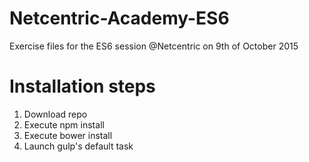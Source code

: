 # Netcentric-Academy-ES6
Exercise files for the ES6 session @Netcentric on 9th of October 2015

# Installation steps

1. Download repo
2. Execute npm install
3. Execute bower install
4. Launch gulp's default task
